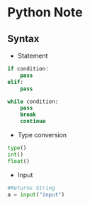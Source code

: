 # Python Note

## Syntax

+ Statement

```python
if condition:
    pass
elif:
    pass
```

```python
while condition:
    pass
    break
    continue
```

+ Type conversion

```python
type()
int()
float()
```

+ Input

```python
#Returns String
a = input("input")
```

